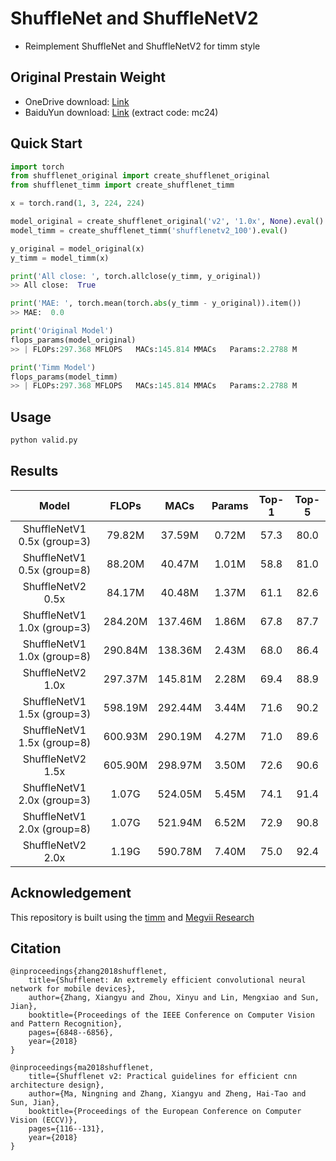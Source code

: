 # ShuffleNet and ShuffleNetV2
- Reimplement ShuffleNet and ShuffleNetV2 for timm style

## Original Prestain Weight
- OneDrive download: [Link](https://1drv.ms/f/s!AgaP37NGYuEXhRfQxHRseR7eSxXo)
- BaiduYun download: [Link](https://pan.baidu.com/s/1EUQVoFPb74yZm0JWHKjFOw) (extract code: mc24)

## Quick Start

```python
import torch
from shufflenet_original import create_shufflenet_original
from shufflenet_timm import create_shufflenet_timm

x = torch.rand(1, 3, 224, 224)

model_original = create_shufflenet_original('v2', '1.0x', None).eval()
model_timm = create_shufflenet_timm('shufflenetv2_100').eval()

y_original = model_original(x)
y_timm = model_timm(x)

print('All close: ', torch.allclose(y_timm, y_original))
>> All close:  True

print('MAE: ', torch.mean(torch.abs(y_timm - y_original)).item())
>> MAE:  0.0

print('Original Model')
flops_params(model_original)
>> | FLOPs:297.368 MFLOPS   MACs:145.814 MMACs   Params:2.2788 M 

print('Timm Model')
flops_params(model_timm)
>> | FLOPs:297.368 MFLOPS   MACs:145.814 MMACs   Params:2.2788 M 
```

## Usage

```bash
python valid.py
```


## Results
|            Model            |  FLOPs  |  MACs   | Params | Top-1 | Top-5 |
|:---------------------------:|:-------:|:-------:|:------:|:-----:|:-----:|
| ShuffleNetV1 0.5x (group=3) | 79.82M  | 37.59M  | 0.72M  | 57.3  | 80.0  |
| ShuffleNetV1 0.5x (group=8) | 88.20M  | 40.47M  | 1.01M  | 58.8  | 81.0  |
|      ShuffleNetV2 0.5x      | 84.17M  | 40.48M  | 1.37M  | 61.1  | 82.6  |
| ShuffleNetV1 1.0x (group=3) | 284.20M | 137.46M | 1.86M  | 67.8  | 87.7  |
| ShuffleNetV1 1.0x (group=8) | 290.84M | 138.36M | 2.43M  | 68.0  | 86.4  |
|      ShuffleNetV2 1.0x      | 297.37M | 145.81M | 2.28M  | 69.4  | 88.9  |
| ShuffleNetV1 1.5x (group=3) | 598.19M | 292.44M | 3.44M  | 71.6  | 90.2  |
| ShuffleNetV1 1.5x (group=8) | 600.93M | 290.19M | 4.27M  | 71.0  | 89.6  |
|      ShuffleNetV2 1.5x      | 605.90M | 298.97M | 3.50M  | 72.6  | 90.6  |
| ShuffleNetV1 2.0x (group=3) |  1.07G  | 524.05M | 5.45M  | 74.1  | 91.4  |
| ShuffleNetV1 2.0x (group=8) |  1.07G  | 521.94M | 6.52M  | 72.9  | 90.8  |
|      ShuffleNetV2 2.0x      |  1.19G  | 590.78M | 7.40M  | 75.0  | 92.4  |

## Acknowledgement
This repository is built using the [timm](https://github.com/huggingface/pytorch-image-models) and [Megvii Research](https://github.com/megvii-model/ShuffleNet-Series)

## Citation
```
@inproceedings{zhang2018shufflenet,
    title={Shufflenet: An extremely efficient convolutional neural network for mobile devices},
    author={Zhang, Xiangyu and Zhou, Xinyu and Lin, Mengxiao and Sun, Jian},
    booktitle={Proceedings of the IEEE Conference on Computer Vision and Pattern Recognition},
    pages={6848--6856},
    year={2018}
}
```
```
@inproceedings{ma2018shufflenet, 
    title={Shufflenet v2: Practical guidelines for efficient cnn architecture design},  
    author={Ma, Ningning and Zhang, Xiangyu and Zheng, Hai-Tao and Sun, Jian},  
    booktitle={Proceedings of the European Conference on Computer Vision (ECCV)},  
    pages={116--131}, 
    year={2018} 
}
```
